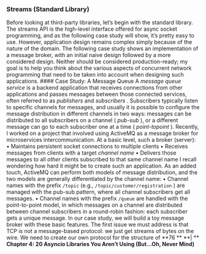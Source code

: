 ### Streams (Standard Library)
 Before looking at third-party libraries, let’s begin with the standard library. The streams API  is the high-level interface offered for async socket programming, and as the following case study will show, it’s pretty easy to use. However, application design remains complex simply because of the nature of the domain. The following case study shows an implementation of a message broker, with an initial naive design followed by a more considered design. Neither should be considered production-ready; my goal is to help you think about the various aspects of concurrent network programming that need to be taken into account when designing such applications. #### Case Study: A Message Queue
 A  *message queue service*  is a backend application that receives connections from other applications and passes messages between those connected services, often referred to as  *publishers*  and  *subscribers* . Subscribers typically listen to specific channels for messages, and usually it is possible to configure the message distribution in different channels in two ways: messages can be distributed to all subscribers on a channel ( *pub-sub* ), or a different message can go to each subscriber one at a time ( *point-topoint* ). Recently, I worked on a project that involved using  ActiveMQ  as a message broker for microservices intercommunication. At a basic level, such a broker (server): •  Maintains persistent socket connections to multiple clients •  Receives messages from clients with a target  *channel name* •  Delivers those messages to all  *other*  clients subscribed to that same channel name I recall wondering how hard it might be to create such an application. As an added touch, ActiveMQ can perform both models of message distribution, and the two models are generally differentiated by the channel name: •  Channel names with the prefix  `/topic`  (e.g.,  `/topic/customer/registration` ) are managed with the  pub-sub  pattern, where all channel subscribers get all messages. •  Channel names with the prefix  `/queue`  are handled with the  point-to-point model, in which messages on a channel are distributed between channel subscribers in a round-robin fashion: each subscriber gets a unique message. In our case study, we will build a toy message broker with these basic features. The first issue we must address is that TCP is not a message-based protocol: we just get streams of bytes on the wire. We need to create our own protocol for the structure of **76 ** **| ** **Chapter 4: 20 Asyncio Libraries You Aren’t Using (But…Oh, Never Mind)**